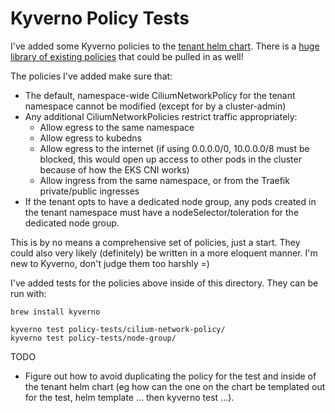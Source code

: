 # Kyverno Policy Tests

I've added some Kyverno policies to the [tenant helm chart](../bootstrapping/charts/tenant/templates). There is a [huge library of existing policies](https://kyverno.io/policies) that could be pulled in as well!

The policies I've added make sure that:

- The default, namespace-wide CiliumNetworkPolicy for the tenant namespace cannot be modified (except for by a cluster-admin)
- Any additional CiliumNetworkPolicies restrict traffic appropriately:
    - Allow egress to the same namespace
    - Allow egress to kubedns
    - Allow egress to the internet (if using 0.0.0.0/0, 10.0.0.0/8 must be blocked, this would open up access to other pods in the cluster because of how the EKS CNI works)
    - Allow ingress from the same namespace, or from the Traefik private/public ingresses
- If the tenant opts to have a dedicated node group, any pods created in the tenant namespace must have a nodeSelector/toleration for the dedicated node group.

This is by no means a comprehensive set of policies, just a start. They could also very likely (definitely) be written in a more eloquent manner. I'm new to Kyverno, don't judge them too harshly =)

I've added tests for the policies above inside of this directory. They can be run with:

```
brew install kyverno

kyverno test policy-tests/cilium-network-policy/
kyverno test policy-tests/node-group/
```

TODO

- Figure out how to avoid duplicating the policy for the test and inside of the tenant helm chart (eg how can the one on the chart be templated out for the test, helm template ... then kyverno test ...).

